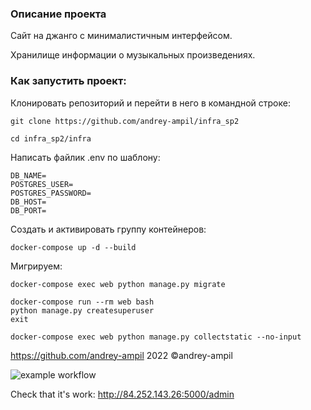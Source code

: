 ### Описание проекта

Сайт на джанго с минималистичным интерфейсом.

Хранилище информации о музыкальных произведениях. 

### Как запустить проект:

Клонировать репозиторий и перейти в него в командной строке:

```
git clone https://github.com/andrey-ampil/infra_sp2
```

```
cd infra_sp2/infra
```

Написать файлик .env по шаблону:

```
DB_NAME=
POSTGRES_USER=
POSTGRES_PASSWORD=
DB_HOST=
DB_PORT=
```

Cоздать и активировать группу контейнеров:

```
docker-compose up -d --build
```

Мигрируем:
```
docker-compose exec web python manage.py migrate
```
```
docker-compose run --rm web bash
python manage.py createsuperuser
exit
```
```
docker-compose exec web python manage.py collectstatic --no-input
```

https://github.com/andrey-ampil
2022 ©andrey-ampil

![example workflow](https://github.com/andrey-ampil/yamdb_final/actions/workflows/yamdb_workflow.yml/badge.svg)

Check that it's work: http://84.252.143.26:5000/admin
